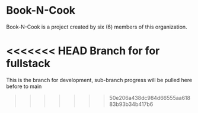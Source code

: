 # Book-N-Cook
Book-N-Cook is a project created by six (6) members of this organization.

<<<<<<< HEAD
Branch for for fullstack
=======
This is the branch for development, sub-branch progress will be pulled here before to main
>>>>>>> 50e206a438dc984d66555aa61883b93b34b417b6
